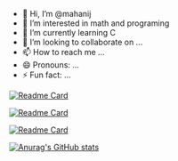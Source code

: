 - 👋 Hi, I’m @mahanij
- 👀 I’m interested in math and programing
- 🌱 I’m currently learning C
- 💞️ I’m looking to collaborate on ...
- 📫 How to reach me ...
- 😄 Pronouns: ...
- ⚡ Fun fact: ...

<!---
mahanij/mahanij is a ✨ special ✨ repository because its `README.md` (this file) appears on your GitHub profile.
You can click the Preview link to take a look at your changes.
--->
[![Readme Card](https://github-readme-stats.vercel.app/api/pin/?username=mahanij&repo=simple_calculator_C)](https://github.com/anuraghazra/github-readme-stats)

[![Readme Card](https://github-readme-stats.vercel.app/api/pin/?username=mahanij&repo=decomposer_python)](https://github.com/anuraghazra/github-readme-stats)

[![Readme Card](https://github-readme-stats.vercel.app/api/pin/?username=mahanij&repo=prime_explorer_python)](https://github.com/anuraghazra/github-readme-stats)

[![Anurag's GitHub stats](https://github-readme-stats.vercel.app/api?username=mahnij)](https://github.com/anuraghazra/github-readme-stats)
